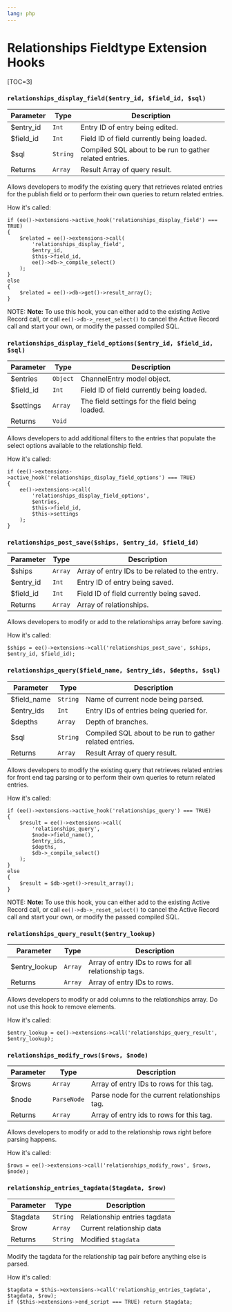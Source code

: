 ```yaml
---
lang: php
---
```


<!--
    This source file is part of the open source project
    ExpressionEngine User Guide (https://github.com/ExpressionEngine/ExpressionEngine-User-Guide)

    @link      https://expressionengine.com/
    @copyright Copyright (c) 2003-2019, EllisLab Corp. (https://ellislab.com)
    @license   https://expressionengine.com/license Licensed under Apache License, Version 2.0
-->

# Relationships Fieldtype Extension Hooks

[TOC=3]

### `relationships_display_field($entry_id, $field_id, $sql)`

| Parameter  | Type     | Description                                             |
| ---------- | -------- | ------------------------------------------------------- |
| \$entry_id | `Int`    | Entry ID of entry being edited.                         |
| \$field_id | `Int`    | Field ID of field currently being loaded.               |
| \$sql      | `String` | Compiled SQL about to be run to gather related entries. |
| Returns    | `Array`  | Result Array of query result.                           |

Allows developers to modify the existing query that retrieves related entries for the publish field or to perform their own queries to return related entries.

How it's called:

    if (ee()->extensions->active_hook('relationships_display_field') === TRUE)
    {
        $related = ee()->extensions->call(
            'relationships_display_field',
            $entry_id,
            $this->field_id,
            ee()->db->_compile_select()
        );
    }
    else
    {
        $related = ee()->db->get()->result_array();
    }

NOTE: **Note:** To use this hook, you can either add to the existing Active Record call, or call `ee()->db->_reset_select()` to cancel the Active Record call and start your own, or modify the passed compiled SQL.

### `relationships_display_field_options($entry_id, $field_id, $sql)`

| Parameter  | Type     | Description                                    |
| ---------- | -------- | ---------------------------------------------- |
| \$entries  | `Object` | ChannelEntry model object.                     |
| \$field_id | `Int`    | Field ID of field currently being loaded.      |
| \$settings | `Array`  | The field settings for the field being loaded. |
| Returns    | `Void`   |                                                |

Allows developers to add additional filters to the entries that populate the select options available to the relationship field.

How it's called:

    if (ee()->extensions->active_hook('relationships_display_field_options') === TRUE)
    {
        ee()->extensions->call(
            'relationships_display_field_options',
            $entries,
            $this->field_id,
            $this->settings
        );
    }

### `relationships_post_save($ships, $entry_id, $field_id)`

| Parameter  | Type    | Description                                    |
| ---------- | ------- | ---------------------------------------------- |
| \$ships    | `Array` | Array of entry IDs to be related to the entry. |
| \$entry_id | `Int`   | Entry ID of entry being saved.                 |
| \$field_id | `Int`   | Field ID of field currently being saved.       |
| Returns    | `Array` | Array of relationships.                        |

Allows developers to modify or add to the relationships array before saving.

How it's called:

    $ships = ee()->extensions->call('relationships_post_save', $ships, $entry_id, $field_id);

### `relationships_query($field_name, $entry_ids, $depths, $sql)`

| Parameter    | Type     | Description                                             |
| ------------ | -------- | ------------------------------------------------------- |
| \$field_name | `String` | Name of current node being parsed.                      |
| \$entry_ids  | `Int`    | Entry IDs of entries being queried for.                 |
| \$depths     | `Array`  | Depth of branches.                                      |
| \$sql        | `String` | Compiled SQL about to be run to gather related entries. |
| Returns      | `Array`  | Result Array of query result.                           |

Allows developers to modify the existing query that retrieves related entries for front end tag parsing or to perform their own queries to return related entries.

How it's called:

    if (ee()->extensions->active_hook('relationships_query') === TRUE)
    {
        $result = ee()->extensions->call(
            'relationships_query',
            $node->field_name(),
            $entry_ids,
            $depths,
            $db->_compile_select()
        );
    }
    else
    {
        $result = $db->get()->result_array();
    }

NOTE: **Note:** To use this hook, you can either add to the existing Active Record call, or call `ee()->db->_reset_select()` to cancel the Active Record call and start your own, or modify the passed compiled SQL.

### `relationships_query_result($entry_lookup)`

| Parameter      | Type    | Description                                           |
| -------------- | ------- | ----------------------------------------------------- |
| \$entry_lookup | `Array` | Array of entry IDs to rows for all relationship tags. |
| Returns        | `Array` | Array of entry IDs to rows.                           |

Allows developers to modify or add columns to the relationships array. Do not use this hook to remove elements.

How it's called:

    $entry_lookup = ee()->extensions->call('relationships_query_result', $entry_lookup);

### `relationships_modify_rows($rows, $node)`

| Parameter | Type        | Description                                   |
| --------- | ----------- | --------------------------------------------- |
| \$rows    | `Array`     | Array of entry IDs to rows for this tag.      |
| \$node    | `ParseNode` | Parse node for the current relationships tag. |
| Returns   | `Array`     | Array of entry ids to rows for this tag.      |

Allows developers to modify or add to the relationship rows right before parsing happens.

How it's called:

    $rows = ee()->extensions->call('relationships_modify_rows', $rows, $node);

### `relationship_entries_tagdata($tagdata, $row)`

| Parameter | Type     | Description                  |
| --------- | -------- | ---------------------------- |
| \$tagdata | `String` | Relationship entries tagdata |
| \$row     | `Array`  | Current relationship data    |
| Returns   | `String` | Modified `$tagdata`          |

Modify the tagdata for the relationship tag pair before anything else is parsed.

How it's called:

    $tagdata = $this->extensions->call('relationship_entries_tagdata', $tagdata, $row);
    if ($this->extensions->end_script === TRUE) return $tagdata;
